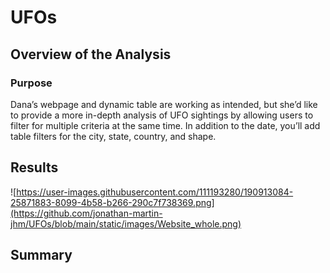 # UFOs

## Overview of the Analysis
### Purpose
Dana’s webpage and dynamic table are working as intended, but she’d like to provide a more in-depth analysis of UFO sightings by allowing users to filter for multiple criteria at the same time. In addition to the date, you’ll add table filters for the city, state, country, and shape.

## Results

![https://user-images.githubusercontent.com/111193280/190913084-25871883-8099-4b58-b266-290c7f738369.png](https://github.com/jonathan-martin-jhm/UFOs/blob/main/static/images/Website_whole.png)

## Summary

